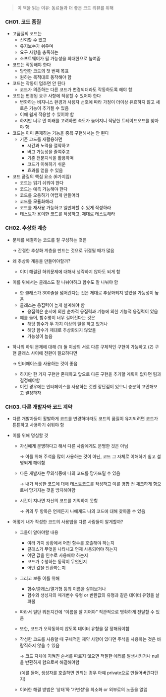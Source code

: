 > 이 책을 읽는 이유: 동료들과 더 좋은 코드 리뷰를 위해
> 

### CH01. 코드 품질

- 고품질의 코드는
    - 신뢰할 수 있고
    - 유지보수가 쉬우며
    - 요구 사항을 충족하는
    - 소프트웨어가 될 가능성을 최대한으로 높여줌
- 코드는 작동해야 한다
    - 당연한 코드의 첫 번째 목표
    - 원하는 목적대로 동작해야 함
- 코드는 작동이 멈추면 안 된다
    - 코드가 의존하는 다른 코드가 변경되더라도 작동하도록 해야 함
- 코드는 변경된 요구 사항에 적응할 수 있어야 한다
    - 변화하는 비지니스 환경과 사용자 선호에 따라 가정이 더이상 유효하지 않고 새로운 기능이 추가될 수 있음
    - 이에 쉽게 적응할 수 있어야 함
    - 하지만 너무 먼 미래를 고려하면 속도가 늦어지니 적당한 트레이드오프를 찾아야 함
- 코드는 이미 존재하는 기능을 중복 구현해서는 안 된다
    - 기존 코드를 재활용하면
        - 시간과 노력을 절약하고
        - 버그 가능성을 줄여주고
        - 기존 전문지식을 활용하며
        - 코드가 이해하기 쉬운
        - 효과를 얻을 수 있음
- 코드 품질의 핵심 요소 (6가지임)
    - 코드는 읽기 쉬워야 한다
    - 코드는 예측 가능해야 한다
    - 코드를 오용하기 어렵게 만들어라
    - 코드를 모듈화해라
    - 코드를 재사용 가능하고 일반화할 수 있게 작성하라
    - 테스트가 용이한 코드를 작성하고, 제대로 테스트해라

### CH02. 추상화 계층

- 문제를 해결하는 코드를 잘 구성하는 것은
    
    → 간결한 추상화 계층을 만드는 것으로 귀결될 때가 많음
    
- 왜 추상화 계층을 만들어야할까?
    - 이미 해결된 하위문제에 대해서 생각하지 않아도 되게 함
- 이를 위해서는 클래스도 잘 나눠야하고 함수도 잘 나눠야 함
    - 한 클래스가 300줄을 넘어간다는 것은 제대로 추상화되지 않았을 가능성이 높음
    - 클래스는 응집력이 높게 설계해야 함
        - 응집력은 순서에 의한 순차적 응집력과 기능에 의한 기능적 응집력이 있음
    - 예를 들어, 함수명이 너무 길어진다는 것은
        - 해당 함수가 두 가지 이상의 일을 하고 있거나
        - 해당 함수가 제대로 추상화되지 않았을
        - 가능성이 높음
- 하나의 하위 문제에 대해 (1) 둘 이상의 서로 다른 구체적인 구현이 가능하고 (2) 구현 클래스 사이에 전환이 필요하다면
    
    → 인터페이스를 사용하는 것이 좋음
    
    - 하지만 한 가지 구현만 존재하고 앞으로 다른 구현을 추가할 계획이 없다면 팀과 결정해야함
    - 이런 경우에는 인터페이스를 사용하는 것엔 장단점이 있으니 충분히 고민해보고 결정하자

### CH03. 다른 개발자와 코드 계약

- 다른 개발자들이 활발하게 코드를 변경하더라도 코드의 품질이 유지되려면 코드가 튼튼하고 사용하기 쉬워야 함
- 이를 위해 명심할 것
    - 자신에게 분명하다고 해서 다른 사람에게도 분명한 것은 아님
        
        → 이를 위해 주석을 많이 사용하는 것이 아닌, 코드 그 자체로 이해하기 쉽고 설명되게 해야함
        
    - 다른 개발자는 무의식중에 나의 코드를 망가뜨릴 수 있음
        
        → 내가 작성한 코드에 대해 테스트코드를 작성하고 이를 병합 전 체크하게 함으로써 망가지는 것을 방지해야함
        
    - 시간이 지나면 자신의 코드를 기억하지 못함
        
        → 위의 두 항목은 언제든지 나에게도 나의 코드에 대해 찾아올 수 있음
        
- 어떻게 내가 작성한 코드의 사용법을 다른 사람들이 알게할까?
    - 그들이 알아야할 내용
        - 여러 가지 상황에서 어떤 함수를 호출해야 하는지
        - 클래스가 무엇을 나타내고 언제 사용되어야 하는지
        - 어떤 값을 인수로 사용해야 하는지
        - 코드가 수행하는 동작이 무엇인지
        - 어떤 값을 반환하는지
    - 그리고 보통 이를 위해
        - 함수/클래스/열거형 등의 이름을 살펴보거나
        - 함수와 생성자의 매개변수 유형 or 반환값의 유형과 같은 데이터 유형을 살펴봄
    - 따라서 일단 뭐든지간에 “이름을 잘 지어야” 직관적으로 명확하게 전달할 수 있음
    - 또한, 코드가 오작동하지 않도록 데이터 유형을 잘 정해둬야함
    - 작성한 코드를 사용할 때 구체적인 제약 사항이 있다면 주석을 사용하는 것은 바람직하지 않을 수 있음
        
        → 코드 자체에 지켜진 순서를 따르지 않으면 적절한 에러를 발생시키거나 null을 반환하게 함으로써 해결해야함
        
        (예를 들어, 생성자를 호출하면 안되는 경우 아예 private으로 만들어버린다던지)
        
    - 이러한 해결 방법은 ‘상태’와 ‘가변성’을 최소화 or 외부로의 노출을 없앰